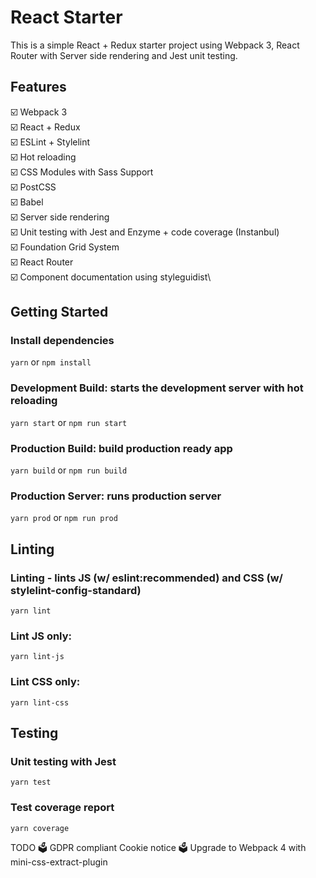 # React Starter

This is a simple React + Redux starter project using Webpack 3, React Router with Server side rendering and Jest unit testing.


## Features

☑️ Webpack 3\
☑️ React + Redux\
☑️ ESLint️ + Stylelint\
☑️ Hot reloading\
☑️ CSS Modules with Sass Support\
☑️ PostCSS\
☑️ Babel\
☑️ Server side rendering\
☑️ Unit testing with Jest and Enzyme + code coverage (Instanbul)\
☑️ Foundation Grid System\
☑️ ️React Router\
☑️ Component documentation using styleguidist\



## Getting Started

### Install dependencies

`yarn` or `npm install`

### Development Build: starts the development server with hot reloading

`yarn start` or `npm run start`

### Production Build: build production ready app

`yarn build` or `npm run build`

### Production Server: runs production server

`yarn prod` or `npm run prod`

## Linting

### Linting - lints JS (w/ eslint:recommended) and CSS (w/ stylelint-config-standard)
`yarn lint`

### Lint JS only:
`yarn lint-js`

### Lint CSS only:
`yarn lint-css`

## Testing
### Unit testing with Jest
`yarn test`

### Test coverage report
`yarn coverage`


TODO
🗳️ GDPR compliant Cookie notice
🗳️ Upgrade to Webpack 4 with mini-css-extract-plugin
